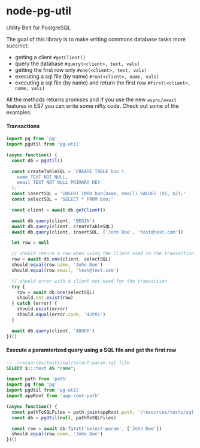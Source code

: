 # node-pg-util
Utility Belt for PostgreSQL

The goal of this library is to make writing commons database tasks more succinct:

- getting a client `#getClient()`
- query the database `#query(<client>, text, vals)`
- getting the first row only `#one(<client>, text, vals)`
- executing a sql file (by name) `#run(<client>, name, vals)`
- executing a sql file (by name) and return the first row `#first(<client>, name, vals)`

All the methods returns promises and if you use the new `async/await` features in ES7 you can write some nifty code. Check out some of the examples:

#### Transactions
```javascript
import pg from 'pg'
import pgUtil from 'pg-util'

(async function() {
  const db = pgUtil()

  const createTableSQL = `CREATE TABLE boo (
    name TEXT NOT NULL,
    email TEXT NOT NULL PRIMARY KEY
  );`
  const insertSQL = 'INSERT INTO boo(name, email) VALUES ($1, $2);'
  const selectSQL = 'SELECT * FROM boo;'

  const client = await db.getClient()

  await db.query(client, 'BEGIN')
  await db.query(client, createTableSQL)
  await db.query(client, insertSQL, ['John Doe', 'test@test.com'])

  let row = null

  // should return a row when using the client used in the transaction
  row = await db.one(client, selectSQL)
  should.equal(row.name, 'John Doe')
  should.equal(row.email, 'test@test.com')

  // should error with a client not used for the transaction
  try {
    row = await db.one(selectSQL)
    should.not.exist(row)
  } catch (error) {
    should.exist(error)
    should.equal(error.code, '42P01')
  }

  await db.query(client, 'ABORT')
})()
```

#### Execute a paramterized query using a SQL file and get the first row

```sql
-- ./resources/tests/sql/select-param.sql file
SELECT $1::text AS "name";
```

```javascript
import path from 'path'
import pg from 'pg'
import pgUtil from 'pg-util'
import appRoot from 'app-root-path'

(async function() {
  const pathToSQLFiles = path.join(appRoot.path, '/resources/tests/sql')
  const db = pgUtil(null, pathToSQLFiles)

  const row = await db.first('select-param', ['John Doe'])
  should.equal(row.name, 'John Doe')
})()
```
